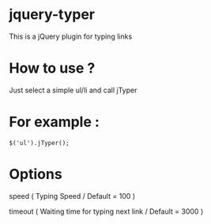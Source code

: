 # jquery-typer

This is a jQuery plugin for typing links

# How to use ?

Just select a simple ul/li and call jTyper

# For example :

``` jQuery
$('ul').jTyper();
```

# Options

speed ( Typing Speed / Default = 100 )

timeout ( Waiting time for typing next link / Default = 3000 )
